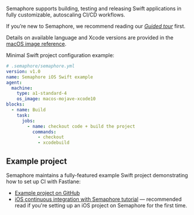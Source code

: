 Semaphore supports building, testing and releasing Swift applications in fully
customizable, autoscaling CI/CD workflows.

If you’re new to Semaphore, we recommend reading our
_[Guided tour](https://docs.semaphoreci.com/article/77-getting-started)_ first.

Details on available language and Xcode versions are provided in the [macOS
image reference][macos-mojave].

Minimal Swift project configuration example:

```yaml
# .semaphore/semaphore.yml
version: v1.0
name: Semaphore iOS Swift example
agent:
  machine:
    type: a1-standard-4
    os_image: macos-mojave-xcode10
blocks:
  - name: Build
    task:
      jobs:
        - name: checkout code + build the project
          commands:
            - checkout
            - xcodebuild
```

## Example project

Semaphore maintains a fully-featured example Swift project demonstrating
how to set up CI with Fastlane:

- [Example project on GitHub][demo-project]
- [iOS continuous integration with Semaphore tutorial][ios-tutorial] —
  recommended read if you're setting up an iOS project on Semaphore for the
  first time.

[macos-mojave]: https://docs.semaphoreci.com/article/120-macos-mojave-image
[demo-project]: https://github.com/semaphoreci-demos/semaphore-demo-ios-swift-xcode
[ios-tutorial]: https://docs.semaphoreci.com/article/124-ios-continuous-integration-xcode
